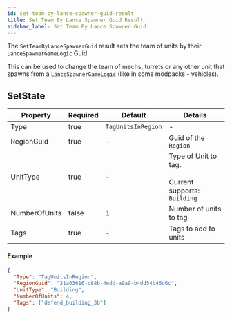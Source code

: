 ```yaml
---
id: set-team-by-lance-spawner-guid-result
title: Set Team By Lance Spawner Guid Result
sidebar_label: Set Team By Lance Spawner Guid
---
```


The `SetTeamByLanceSpawnerGuid` result sets the team of units by their `LanceSpawnerGameLogic` Guid.

This can be used to change the team of mechs, turrets or any other unit that spawns from a `LanceSpawnerGameLogic` (like in some modpacks - vehicles).

## SetState

| Property      | Required | Default            | Details                                                      |
| ------------- | -------- | ------------------ | ------------------------------------------------------------ |
| Type          | true     | `TagUnitsInRegion` | -                                                            |
| RegionGuid    | true     | -                  | Guid of the `Region`                                         |
| UnitType      | true     | -                  | Type of Unit to tag.<br /><br />Current supports: `Building` |
| NumberOfUnits | false    | 1                  | Number of units to tag                                       |
| Tags          | true     | -                  | Tags to add to units                                         |

#### Example

```json
{
  "Type": "TagUnitsInRegion",
  "RegionGuid": "21a03616-c88b-4edd-a9a9-b4dd54b46d6c",
  "UnitType": "Building",
  "NumberOfUnits": 4,
  "Tags": ["defend_building_3b"]
}
```
